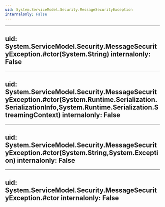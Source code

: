 ```yaml
---
uid: System.ServiceModel.Security.MessageSecurityException
internalonly: False
---
```


---
uid: System.ServiceModel.Security.MessageSecurityException.#ctor(System.String)
internalonly: False
---

---
uid: System.ServiceModel.Security.MessageSecurityException.#ctor(System.Runtime.Serialization.SerializationInfo,System.Runtime.Serialization.StreamingContext)
internalonly: False
---

---
uid: System.ServiceModel.Security.MessageSecurityException.#ctor(System.String,System.Exception)
internalonly: False
---

---
uid: System.ServiceModel.Security.MessageSecurityException.#ctor
internalonly: False
---
